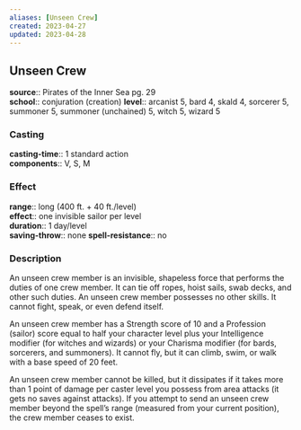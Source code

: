 ```yaml
---
aliases: [Unseen Crew]
created: 2023-04-27
updated: 2023-04-28
---
```


## Unseen Crew

**source**:: Pirates of the Inner Sea pg. 29  
**school**:: conjuration (creation)
**level**:: arcanist 5, bard 4, skald 4, sorcerer 5, summoner 5, summoner (unchained) 5, witch 5, wizard 5

### Casting

**casting-time**:: 1 standard action  
**components**:: V, S, M

### Effect

**range**:: long (400 ft. + 40 ft./level)  
**effect**:: one invisible sailor per level  
**duration**:: 1 day/level  
**saving-throw**:: none
**spell-resistance**:: no

### Description

An unseen crew member is an invisible, shapeless force that performs the duties of one crew member. It can tie off ropes, hoist sails, swab decks, and other such duties. An unseen crew member possesses no other skills. It cannot fight, speak, or even defend itself.  
  
An unseen crew member has a Strength score of 10 and a Profession (sailor) score equal to half your character level plus your Intelligence modifier (for witches and wizards) or your Charisma modifier (for bards, sorcerers, and summoners). It cannot fly, but it can climb, swim, or walk with a base speed of 20 feet.  
  
An unseen crew member cannot be killed, but it dissipates if it takes more than 1 point of damage per caster level you possess from area attacks (it gets no saves against attacks). If you attempt to send an unseen crew member beyond the spell’s range (measured from your current position), the crew member ceases to exist.
